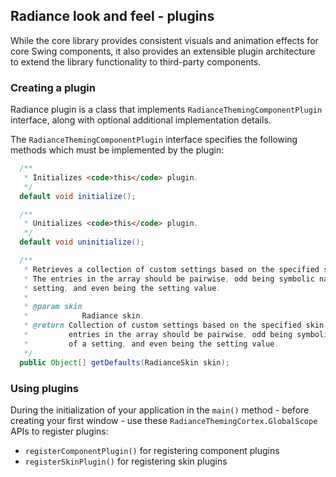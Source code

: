 ## Radiance look and feel - plugins

While the core library provides consistent visuals and animation effects for core Swing components, it also provides an extensible plugin architecture to extend the library functionality to third-party components.

### Creating a plugin

Radiance plugin is a class that implements `RadianceThemingComponentPlugin` interface, along with optional additional implementation details.

The `RadianceThemingComponentPlugin` interface specifies the following methods which must be implemented by the plugin:

```java
  /**
   * Initializes <code>this</code> plugin.
   */
  default void initialize();

  /**
   * Unitializes <code>this</code> plugin.
   */
  default void uninitialize();

  /**
   * Retrieves a collection of custom settings based on the specified skin.
   * The entries in the array should be pairwise, odd being symbolic name of a
   * setting, and even being the setting value.
   *
   * @param skin
   *            Radiance skin.
   * @return Collection of custom settings based on the specified skin. The
   *         entries in the array should be pairwise, odd being symbolic name
   *         of a setting, and even being the setting value.
   */
  public Object[] getDefaults(RadianceSkin skin);
```  

### Using plugins

During the initialization of your application in the `main()` method - before creating your first window - use these `RadianceThemingCortex.GlobalScope` APIs to register plugins:
* `registerComponentPlugin()` for registering component plugins
* `registerSkinPlugin()` for registering skin plugins

